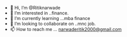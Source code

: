 - 👋 Hi, I’m @Ritiknarwade
- 👀 I’m interested in ..finance.
- 🌱 I’m currently learning ...mba finance
- 💞️ I’m looking to collaborate on ..mnc job.
- 📫 How to reach me ... narwaderitik2000@gmail.com

<!---
Ritiknarwade/Ritiknarwade is a ✨ special ✨ repository because its `README.md` (this file) appears on your GitHub profile.
You can click the Preview link to take a look at your changes.
--->
